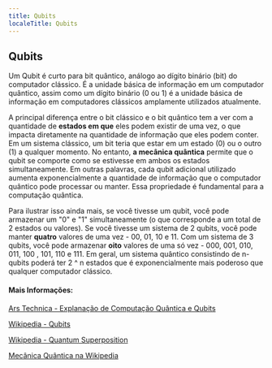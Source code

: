 ```yaml
---
title: Qubits
localeTitle: Qubits
---
```

## Qubits

Um Qubit é curto para bit quântico, análogo ao dígito binário (bit) do computador clássico. É a unidade básica de informação em um computador quântico, assim como um dígito binário (0 ou 1) é a unidade básica de informação em computadores clássicos amplamente utilizados atualmente.

A principal diferença entre o bit clássico e o bit quântico tem a ver com a quantidade de **estados em que** eles podem existir de uma vez, o que impacta diretamente na quantidade de informação que eles podem conter. Em um sistema clássico, um bit teria que estar em um estado (0) ou o outro (1) a qualquer momento. No entanto, **a mecânica quântica** permite que o qubit se comporte como se estivesse em ambos os estados simultaneamente. Em outras palavras, cada qubit adicional utilizado aumenta exponencialmente a quantidade de informação que o computador quântico pode processar ou manter. Essa propriedade é fundamental para a computação quântica.

Para ilustrar isso ainda mais, se você tivesse um qubit, você pode armazenar um "0" e "1" simultaneamente (o que corresponde a um total de 2 estados ou valores). Se você tivesse um sistema de 2 qubits, você pode manter **quatro** valores de uma vez - 00, 01, 10 e 11. Com um sistema de 3 qubits, você pode armazenar **oito** valores de uma só vez - 000, 001, 010, 011, 100 , 101, 110 e 111. Em geral, um sistema quântico consistindo de n-qubits poderá ter 2 ^ n estados que é exponencialmente mais poderoso que qualquer computador clássico.

#### Mais Informações:

[Ars Technica - Explanação de Computação Quântica e Qubits](https://arstechnica.com/science/2010/01/a-tale-of-two-qubits-how-quantum-computers-work)

[Wikipedia - Qubits](https://en.wikipedia.org/wiki/Qubit)

[Wikipedia - Quantum Superposition](https://en.wikipedia.org/wiki/Quantum_superposition)

[Mecânica Quântica na Wikipedia](https://en.wikipedia.org/wiki/Quantum_mechanics)